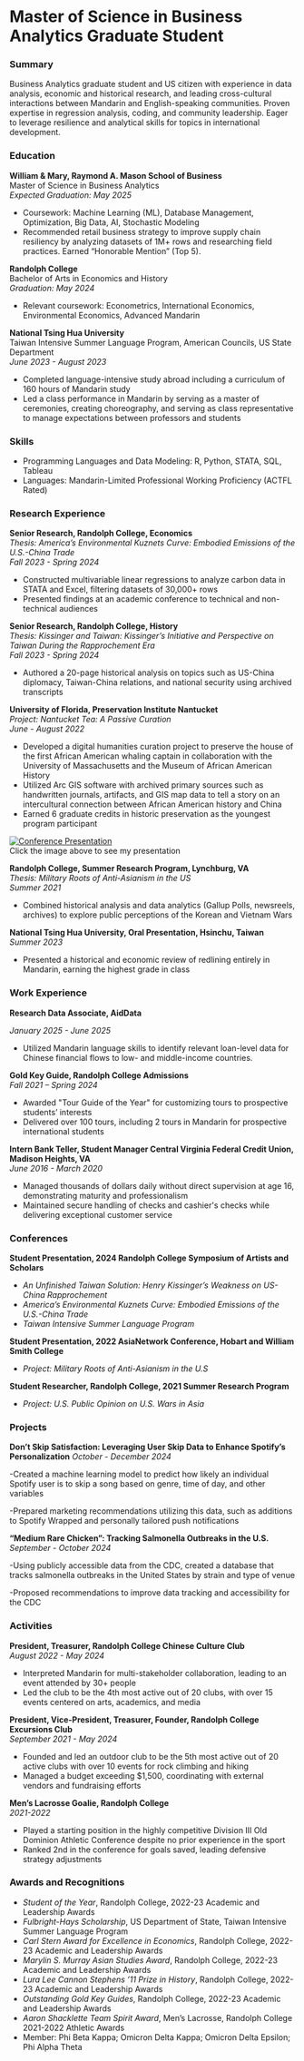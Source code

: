 # Master of Science in Business Analytics Graduate Student

### Summary
Business Analytics graduate student and US citizen with experience in data analysis, economic and historical research, and leading cross-cultural interactions between Mandarin and English-speaking communities. Proven expertise in regression analysis, coding, and community leadership. Eager to leverage resilience and analytical skills for topics in international development.

### Education

**William & Mary, Raymond A. Mason School of Business**  
Master of Science in Business Analytics  
*Expected Graduation: May 2025*  
- Coursework: Machine Learning (ML), Database Management, Optimization, Big Data, AI, Stochastic Modeling  
- Recommended retail business strategy to improve supply chain resiliency by analyzing datasets of 1M+ rows and researching field practices. Earned “Honorable Mention” (Top 5).

**Randolph College**  
Bachelor of Arts in Economics and History  
*Graduation: May 2024*  
- Relevant coursework: Econometrics, International Economics, Environmental Economics, Advanced Mandarin

**National Tsing Hua University**  
Taiwan Intensive Summer Language Program, American Councils, US State Department  
*June 2023 - August 2023*  
- Completed language-intensive study abroad including a curriculum of 160 hours of Mandarin study  
- Led a class performance in Mandarin by serving as a master of ceremonies, creating choreography, and serving as class representative to manage expectations between professors and students  

### Skills

- Programming Languages and Data Modeling: R, Python, STATA, SQL, Tableau  
- Languages: Mandarin-Limited Professional Working Proficiency (ACTFL Rated)

### Research Experience

**Senior Research, Randolph College, Economics**  
*Thesis: America’s Environmental Kuznets Curve: Embodied Emissions of the U.S.-China Trade*  
*Fall 2023 - Spring 2024*  
- Constructed multivariable linear regressions to analyze carbon data in STATA and Excel, filtering datasets of 30,000+ rows
- Presented findings at an academic conference to technical and non-technical audiences

**Senior Research, Randolph College, History**  
*Thesis: Kissinger and Taiwan: Kissinger’s Initiative and Perspective on Taiwan During the Rapprochement Era*  
*Fall 2023 - Spring 2024*  
- Authored a 20-page historical analysis on topics such as US-China diplomacy, Taiwan-China relations, and national security using archived transcripts  

**University of Florida, Preservation Institute Nantucket**  
*Project: Nantucket Tea: A Passive Curation*  
*June - August 2022*  
- Developed a digital humanities curation project to preserve the house of the first African American whaling captain in collaboration with the University of Massachusetts and the Museum of African American History  
- Utilized Arc GIS software with archived primary sources such as handwritten journals, artifacts, and GIS map data to tell a story on an intercultural connection between African American history and China  
- Earned 6 graduate credits in historic preservation as the youngest program participant

<a href="https://www.youtube.com/watch?v=TKMt_1rrYmk&t=11738s">
    <img src="https://img.youtube.com/vi/TKMt_1rrYmk/0.jpg" alt="Conference Presentation" />
</a>
<br>
Click the image above to see my presentation

**Randolph College, Summer Research Program, Lynchburg, VA**  
*Thesis: Military Roots of Anti-Asianism in the US*  
*Summer 2021*  
- Combined historical analysis and data analytics (Gallup Polls, newsreels, archives) to explore public perceptions of the Korean and Vietnam Wars  

**National Tsing Hua University, Oral Presentation, Hsinchu, Taiwan**  
*Summer 2023*  
- Presented a historical and economic review of redlining entirely in Mandarin, earning the highest grade in class
  
### Work Experience

**Research Data Associate, AidData**

*January 2025 - June 2025*
- Utilized Mandarin language skills to identify relevant loan-level data for Chinese financial flows to low- and middle-income countries.


**Gold Key Guide, Randolph College Admissions**  
*Fall 2021 – Spring 2024*  
- Awarded "Tour Guide of the Year" for customizing tours to prospective students’ interests  
- Delivered over 100 tours, including 2 tours in Mandarin for prospective international students  

**Intern Bank Teller, Student Manager Central Virginia Federal Credit Union, Madison Heights, VA**  
*June 2016 - March 2020*  
- Managed thousands of dollars daily without direct supervision at age 16, demonstrating maturity and professionalism
- Maintained secure handling of checks and cashier's checks while delivering exceptional customer service


### Conferences

**Student Presentation, 2024 Randolph College Symposium of Artists and Scholars**  
- *An Unfinished Taiwan Solution: Henry Kissinger’s Weakness on US-China Rapprochement*  
- *America’s Environmental Kuznets Curve: Embodied Emissions of the U.S.-China Trade*  
- *Taiwan Intensive Summer Language Program*

**Student Presentation, 2022 AsiaNetwork Conference, Hobart and William Smith College**  
- *Project: Military Roots of Anti-Asianism in the U.S*

**Student Researcher, Randolph College, 2021 Summer Research Program**  
- *Project: U.S. Public Opinion on U.S. Wars in Asia*

### Projects

**Don’t Skip Satisfaction: Leveraging User Skip Data to Enhance Spotify’s Personalization**
*October - December 2024*

-Created a machine learning model to predict how likely an individual Spotify user is to skip a song based on genre, time of day, and other variables

-Prepared marketing recommendations utilizing this data, such as additions to Spotify Wrapped and personally tailored push notifications

**“Medium Rare Chicken”: Tracking Salmonella Outbreaks in the U.S.**
*September - October 2024*

-Using publicly accessible data from the CDC, created a database that tracks salmonella outbreaks in the United States by strain and type of venue

-Proposed recommendations to improve data tracking and accessibility for the CDC

### Activities

**President, Treasurer, Randolph College Chinese Culture Club**  
*August 2022 - May 2024*  
- Interpreted Mandarin for multi-stakeholder collaboration, leading to an event attended by 30+ people  
- Led the club to be the 4th most active out of 20 clubs, with over 15 events centered on arts, academics, and media  
  
**President, Vice-President, Treasurer, Founder, Randolph College Excursions Club**  
*September 2021 - May 2024*  
- Founded and led an outdoor club to be the 5th most active out of 20 active clubs with over 10 events for rock climbing and hiking  
- Managed a budget exceeding $1,500, coordinating with external vendors and fundraising efforts  
  
**Men’s Lacrosse Goalie, Randolph College**  
*2021-2022*  
- Played a starting position in the highly competitive Division III Old Dominion Athletic Conference despite no prior experience in the sport  
- Ranked 2nd in the conference for goals saved, leading defensive strategy adjustments  

### Awards and Recognitions

- *Student of the Year*, Randolph College, 2022-23 Academic and Leadership Awards  
- *Fulbright-Hays Scholarship*, US Department of State, Taiwan Intensive Summer Language Program  
- *Carl Stern Award for Excellence in Economics*, Randolph College, 2022-23 Academic and Leadership Awards  
- *Marylin S. Murray Asian Studies Award*, Randolph College, 2022-23 Academic and Leadership Awards  
- *Lura Lee Cannon Stephens ’11 Prize in History*, Randolph College, 2022-23 Academic and Leadership Awards  
- *Outstanding Gold Key Guides*, Randolph College, 2022-23 Academic and Leadership Awards  
- *Aaron Shacklette Team Spirit Award*, Men’s Lacrosse, Randolph College 2021-2022 Athletic Awards  
- Member: Phi Beta Kappa; Omicron Delta Kappa; Omicron Delta Epsilon; Phi Alpha Theta  





 

